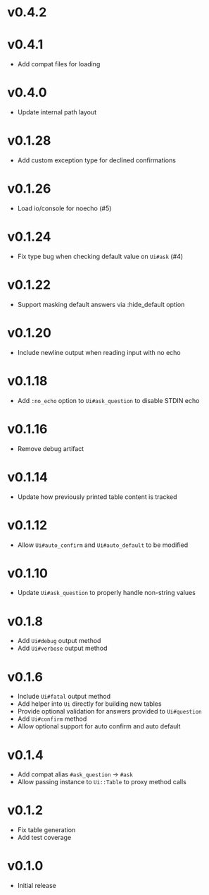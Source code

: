 # v0.4.2

# v0.4.1
* Add compat files for loading

# v0.4.0
* Update internal path layout

# v0.1.28
* Add custom exception type for declined confirmations

# v0.1.26
* Load io/console for noecho (#5)

# v0.1.24
* Fix type bug when checking default value on `Ui#ask` (#4)

# v0.1.22
* Support masking default answers via :hide_default option

# v0.1.20
* Include newline output when reading input with no echo

# v0.1.18
* Add `:no_echo` option to `Ui#ask_question` to disable STDIN echo

# v0.1.16
* Remove debug artifact

# v0.1.14
* Update how previously printed table content is tracked

# v0.1.12
* Allow `Ui#auto_confirm` and `Ui#auto_default` to be modified

# v0.1.10
* Update `Ui#ask_question` to properly handle non-string values

# v0.1.8
* Add `Ui#debug` output method
* Add `Ui#verbose` output method

# v0.1.6
* Include `Ui#fatal` output method
* Add helper into `Ui` directly for building new tables
* Provide optional validation for answers provided to `Ui#question`
* Add `Ui#confirm` method
* Allow optional support for auto confirm and auto default

# v0.1.4
* Add compat alias `#ask_question` -> `#ask`
* Allow passing instance to `Ui::Table` to proxy method calls

# v0.1.2
* Fix table generation
* Add test coverage

# v0.1.0
* Initial release
